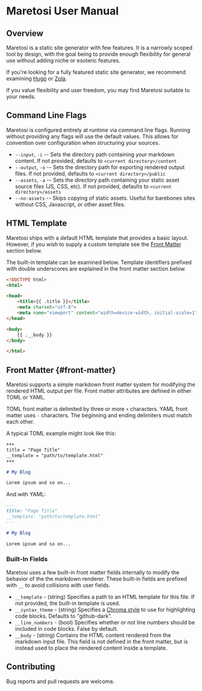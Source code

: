 # Maretosi User Manual

## Overview

Maretosi is a static site generator with few features. It is a narrowly scoped tool by design, with the goal being to provide enough flexibility for general use without adding niche or esoteric features.

If you're looking for a fully featured static site generator, we recommend examining [Hugo](https://gohugo.io/) or [Zola](https://getzola.org).

If you value flexibility and user freedom, you may find Maretosi suitable to your needs.

## Command Line Flags

Maretosi is configured entirely at runtime via command line flags. Running without providing any flags will use the default values. This allows for convention over configuration when structuring your sources.

* `--input`, `-i` -- Sets the directory path containing your markdown content. If not provided, defaults to `<current directory>/content`
* `--output`, `-o` -- Sets the directory path for exporting rendered output files. If not provided, defaults to `<current directory>/public`
* `--assets`, `-a` -- Sets the directory path containing your static asset source files (JS, CSS, etc). If not provided, defaults to `<current directory>/assets`
* `--no-assets` -- Skips copying of static assets. Useful for barebones sites without CSS, Javascript, or other asset files.

## HTML Template

Maretosi ships with a default HTML template that provides a basic layout. However, if you wish to supply a custom template see the [Front Matter](#front-matter) section below.

The built-in template can be examined below. Template identifiers prefixed with double underscores are explained in the front matter section below.

```html
<!DOCTYPE html>
<html>

<head>
    <title>{{ .title }}</title>
    <meta charset="utf-8">
    <meta name="viewport" content="width=device-width, initial-scale=1">
</head>

<body>
    {{ .__body }}
</body>

</html>
```

## Front Matter {#front-matter}

Maretosi supports a simple markdown front matter system for modifying the rendered HTML output per file. Front matter attributes are defined in either TOML or YAML.

TOML front matter is delimited by three or more `+` characters. YAML front matter uses `-` characters. The beginning and ending delimiters must match each other.

A typical TOML example might look like this:

```markdown
+++
title = "Page Title"
__template = "path/to/template.html"
+++

# My Blog

Lorem ipsum and so on...
```

And with YAML:

```markdown
---
title: "Page Title"
__template: "path/to/template.html"
---

# My Blog

Lorem ipsum and so on...
```

### Built-In Fields

Maretosi uses a few built-in front matter fields internally to modify the behavior of the the markdown renderer. These built-in fields are prefixed with `__` to avoid collisions with user fields.
* `__template` - (string) Specifies a path to an HTML template for this file. If not provided, the built-in template is used.
* `__syntax_theme` - (string) Specifies a [Chroma style](https://github.com/alecthomas/chroma/tree/master/styles) to use for highlighting code blocks. Defaults to "github-dark".
* `__line_numbers` - (bool) Specifies whether or not line numbers should be included in code blocks. False by default.
* `__body` - (string) Contains the HTML content rendered from the markdown input file. This field is not defined in the front matter, but is instead used to place the rendered content inside a template.


## Contributing

Bug reports and pull requests are welcome.
